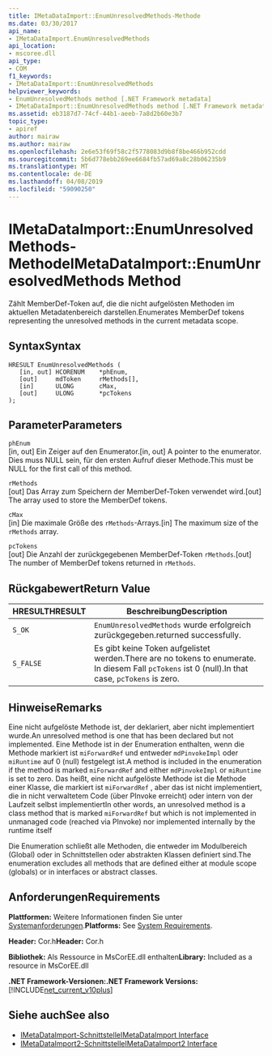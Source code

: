 ```yaml
---
title: IMetaDataImport::EnumUnresolvedMethods-Methode
ms.date: 03/30/2017
api_name:
- IMetaDataImport.EnumUnresolvedMethods
api_location:
- mscoree.dll
api_type:
- COM
f1_keywords:
- IMetaDataImport::EnumUnresolvedMethods
helpviewer_keywords:
- EnumUnresolvedMethods method [.NET Framework metadata]
- IMetaDataImport::EnumUnresolvedMethods method [.NET Framework metadata]
ms.assetid: eb3187d7-74cf-44b1-aeeb-7a8d2b60e3b7
topic_type:
- apiref
author: mairaw
ms.author: mairaw
ms.openlocfilehash: 2e6e53f69f58c2f5778083d9b8f8be466b952cdd
ms.sourcegitcommit: 5b6d778ebb269ee6684fb57ad69a8c28b06235b9
ms.translationtype: MT
ms.contentlocale: de-DE
ms.lasthandoff: 04/08/2019
ms.locfileid: "59090250"
---
```

# <a name="imetadataimportenumunresolvedmethods-method"></a><span data-ttu-id="5cac4-102">IMetaDataImport::EnumUnresolvedMethods-Methode</span><span class="sxs-lookup"><span data-stu-id="5cac4-102">IMetaDataImport::EnumUnresolvedMethods Method</span></span>
<span data-ttu-id="5cac4-103">Zählt MemberDef-Token auf, die die nicht aufgelösten Methoden im aktuellen Metadatenbereich darstellen.</span><span class="sxs-lookup"><span data-stu-id="5cac4-103">Enumerates MemberDef tokens representing the unresolved methods in the current metadata scope.</span></span>  
  
## <a name="syntax"></a><span data-ttu-id="5cac4-104">Syntax</span><span class="sxs-lookup"><span data-stu-id="5cac4-104">Syntax</span></span>  
  
```  
HRESULT EnumUnresolvedMethods (  
   [in, out] HCORENUM    *phEnum,  
   [out]     mdToken     rMethods[],  
   [in]      ULONG       cMax,  
   [out]     ULONG       *pcTokens  
);  
```  
  
## <a name="parameters"></a><span data-ttu-id="5cac4-105">Parameter</span><span class="sxs-lookup"><span data-stu-id="5cac4-105">Parameters</span></span>  
 `phEnum`  
 <span data-ttu-id="5cac4-106">[in, out] Ein Zeiger auf den Enumerator.</span><span class="sxs-lookup"><span data-stu-id="5cac4-106">[in, out] A pointer to the enumerator.</span></span> <span data-ttu-id="5cac4-107">Dies muss NULL sein, für den ersten Aufruf dieser Methode.</span><span class="sxs-lookup"><span data-stu-id="5cac4-107">This must be NULL for the first call of this method.</span></span>  
  
 `rMethods`  
 <span data-ttu-id="5cac4-108">[out] Das Array zum Speichern der MemberDef-Token verwendet wird.</span><span class="sxs-lookup"><span data-stu-id="5cac4-108">[out] The array used to store the MemberDef tokens.</span></span>  
  
 `cMax`  
 <span data-ttu-id="5cac4-109">[in] Die maximale Größe des `rMethods`-Arrays.</span><span class="sxs-lookup"><span data-stu-id="5cac4-109">[in] The maximum size of the `rMethods` array.</span></span>  
  
 `pcTokens`  
 <span data-ttu-id="5cac4-110">[out] Die Anzahl der zurückgegebenen MemberDef-Token `rMethods`.</span><span class="sxs-lookup"><span data-stu-id="5cac4-110">[out] The number of MemberDef tokens returned in `rMethods`.</span></span>  
  
## <a name="return-value"></a><span data-ttu-id="5cac4-111">Rückgabewert</span><span class="sxs-lookup"><span data-stu-id="5cac4-111">Return Value</span></span>  
  
|<span data-ttu-id="5cac4-112">HRESULT</span><span class="sxs-lookup"><span data-stu-id="5cac4-112">HRESULT</span></span>|<span data-ttu-id="5cac4-113">Beschreibung</span><span class="sxs-lookup"><span data-stu-id="5cac4-113">Description</span></span>|  
|-------------|-----------------|  
|`S_OK`|`EnumUnresolvedMethods` <span data-ttu-id="5cac4-114">wurde erfolgreich zurückgegeben.</span><span class="sxs-lookup"><span data-stu-id="5cac4-114">returned successfully.</span></span>|  
|`S_FALSE`|<span data-ttu-id="5cac4-115">Es gibt keine Token aufgelistet werden.</span><span class="sxs-lookup"><span data-stu-id="5cac4-115">There are no tokens to enumerate.</span></span> <span data-ttu-id="5cac4-116">In diesem Fall `pcTokens` ist 0 (null).</span><span class="sxs-lookup"><span data-stu-id="5cac4-116">In that case, `pcTokens` is zero.</span></span>|  
  
## <a name="remarks"></a><span data-ttu-id="5cac4-117">Hinweise</span><span class="sxs-lookup"><span data-stu-id="5cac4-117">Remarks</span></span>  
 <span data-ttu-id="5cac4-118">Eine nicht aufgelöste Methode ist, der deklariert, aber nicht implementiert wurde.</span><span class="sxs-lookup"><span data-stu-id="5cac4-118">An unresolved method is one that has been declared but not implemented.</span></span> <span data-ttu-id="5cac4-119">Eine Methode ist in der Enumeration enthalten, wenn die Methode markiert ist `miForwardRef` und entweder `mdPinvokeImpl` oder `miRuntime` auf 0 (null) festgelegt ist.</span><span class="sxs-lookup"><span data-stu-id="5cac4-119">A method is included in the enumeration if the method is marked `miForwardRef` and either `mdPinvokeImpl` or `miRuntime` is set to zero.</span></span> <span data-ttu-id="5cac4-120">Das heißt, eine nicht aufgelöste Methode ist die Methode einer Klasse, die markiert ist `miForwardRef` , aber das ist nicht implementiert, die in nicht verwaltetem Code (über PInvoke erreicht) oder intern von der Laufzeit selbst implementiert</span><span class="sxs-lookup"><span data-stu-id="5cac4-120">In other words, an unresolved method is a class method that is marked `miForwardRef` but which is not implemented in unmanaged code (reached via PInvoke) nor implemented internally by the runtime itself</span></span>  
  
 <span data-ttu-id="5cac4-121">Die Enumeration schließt alle Methoden, die entweder im Modulbereich (Global) oder in Schnittstellen oder abstrakten Klassen definiert sind.</span><span class="sxs-lookup"><span data-stu-id="5cac4-121">The enumeration excludes all methods that are defined either at module scope (globals) or in interfaces or abstract classes.</span></span>  
  
## <a name="requirements"></a><span data-ttu-id="5cac4-122">Anforderungen</span><span class="sxs-lookup"><span data-stu-id="5cac4-122">Requirements</span></span>  
 <span data-ttu-id="5cac4-123">**Plattformen:** Weitere Informationen finden Sie unter [Systemanforderungen](../../../../docs/framework/get-started/system-requirements.md).</span><span class="sxs-lookup"><span data-stu-id="5cac4-123">**Platforms:** See [System Requirements](../../../../docs/framework/get-started/system-requirements.md).</span></span>  
  
 <span data-ttu-id="5cac4-124">**Header:** Cor.h</span><span class="sxs-lookup"><span data-stu-id="5cac4-124">**Header:** Cor.h</span></span>  
  
 <span data-ttu-id="5cac4-125">**Bibliothek:** Als Ressource in MsCorEE.dll enthalten</span><span class="sxs-lookup"><span data-stu-id="5cac4-125">**Library:** Included as a resource in MsCorEE.dll</span></span>  
  
 **<span data-ttu-id="5cac4-126">.NET Framework-Versionen:</span><span class="sxs-lookup"><span data-stu-id="5cac4-126">.NET Framework Versions:</span></span>** [!INCLUDE[net_current_v10plus](../../../../includes/net-current-v10plus-md.md)]  
  
## <a name="see-also"></a><span data-ttu-id="5cac4-127">Siehe auch</span><span class="sxs-lookup"><span data-stu-id="5cac4-127">See also</span></span>

- [<span data-ttu-id="5cac4-128">IMetaDataImport-Schnittstelle</span><span class="sxs-lookup"><span data-stu-id="5cac4-128">IMetaDataImport Interface</span></span>](../../../../docs/framework/unmanaged-api/metadata/imetadataimport-interface.md)
- [<span data-ttu-id="5cac4-129">IMetaDataImport2-Schnittstelle</span><span class="sxs-lookup"><span data-stu-id="5cac4-129">IMetaDataImport2 Interface</span></span>](../../../../docs/framework/unmanaged-api/metadata/imetadataimport2-interface.md)
